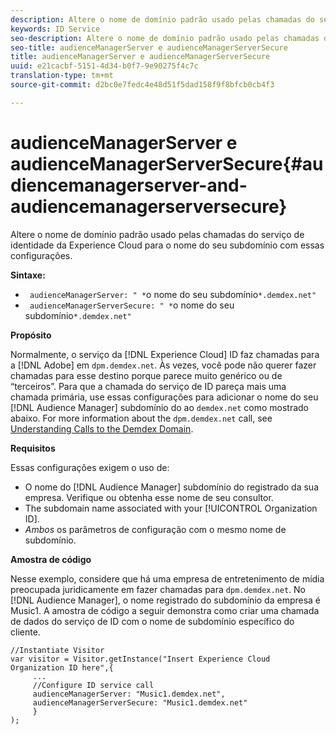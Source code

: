 ```yaml
---
description: Altere o nome de domínio padrão usado pelas chamadas do serviço de identidade da Experience Cloud para o nome do seu subdomínio com essas configurações.
keywords: ID Service
seo-description: Altere o nome de domínio padrão usado pelas chamadas do serviço de identidade da Experience Cloud para o nome do seu subdomínio com essas configurações.
seo-title: audienceManagerServer e audienceManagerServerSecure
title: audienceManagerServer e audienceManagerServerSecure
uuid: e21cacbf-5151-4d34-b0f7-9e90275f4c7c
translation-type: tm+mt
source-git-commit: d2bc0e7fedc4e48d51f5dad158f9f8bfcb0cb4f3

---
```



# audienceManagerServer e audienceManagerServerSecure{#audiencemanagerserver-and-audiencemanagerserversecure}

Altere o nome de domínio padrão usado pelas chamadas do serviço de identidade da Experience Cloud para o nome do seu subdomínio com essas configurações.

**Sintaxe:**

* ` audienceManagerServer: " *`o nome do seu subdomínio`*.demdex.net"`
* ` audienceManagerServerSecure: " *`o nome do seu subdomínio`*.demdex.net"`

**Propósito**

Normalmente, o serviço da [!DNL Experience Cloud] ID faz chamadas para a [!DNL Adobe] em `dpm.demdex.net`. Às vezes, você pode não querer fazer chamadas para esse destino porque parece muito genérico ou de “terceiros”. Para que a chamada do serviço de ID pareça mais uma chamada primária, use essas configurações para adicionar o nome do seu [!DNL Audience Manager] subdomínio do ao `demdex.net` como mostrado abaixo. For more information about the `dpm.demdex.net` call, see [Understanding Calls to the Demdex Domain](https://docs.adobe.com/content/help/pt-BR/audience-manager/user-guide/reference/demdex-calls.html).

**Requisitos**

Essas configurações exigem o uso de:

* O nome do [!DNL Audience Manager] subdomínio do registrado da sua empresa. Verifique ou obtenha esse nome de seu consultor.
* The subdomain name associated with your [!UICONTROL Organization ID].
* *Ambos* os parâmetros de configuração com o mesmo nome de subdomínio.

**Amostra de código**

Nesse exemplo, considere que há uma empresa de entretenimento de mídia preocupada juridicamente em fazer chamadas para `dpm.demdex.net`. No [!DNL Audience Manager], o nome registrado do subdomínio da empresa é Music1. A amostra de código a seguir demonstra como criar uma chamada de dados do serviço de ID com o nome de subdomínio específico do cliente.

```
//Instantiate Visitor 
var visitor = Visitor.getInstance("Insert Experience Cloud Organization ID here",{ 
     ... 
     //Configure ID service call 
     audienceManagerServer: "Music1.demdex.net", 
     audienceManagerServerSecure: "Music1.demdex.net" 
     } 
);
```

